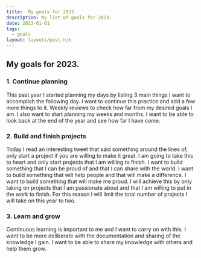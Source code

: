 ```yaml
---
title:  My goals for 2023.
description: My list of goals for 2023.
date: 2023-01-01
tags:
  - goals
layout: layouts/post.njk
---
```

## My goals for 2023.
### 1. Continue planning
This past year I started planning my days by listing 3 main things I want to accomplish the following day. I want to continue this practice and add a few more things to it. Weekly reviews to check how far from my desired goals I am. I also want to start planning my weeks and months. I want to be able to look back at the end of the year and see how far I have come.

### 2. Build and finish projects
Today I read an interesting tweet that said something around the lines of, only start a project if you are willing to make it great. I am going to take this to heart and only start projects that I am willing to finish. I want to build something that I can be proud of and that I can share with the world. I want to build something that will help people and that will make a difference. I want to build something that will make me proud. I will achieve this by only taking on projects that I am passionate about and that I am willing to put in the work to finish. For this reason I will limit the total number of projects I will take on this year to two.


### 3. Learn and grow
Continuous learning is important to me and I want to carry on with this. I want to be more deliberate with the documentation and sharing of the knowledge I gain. I want to be able to share my knowledge with others and help them grow.
